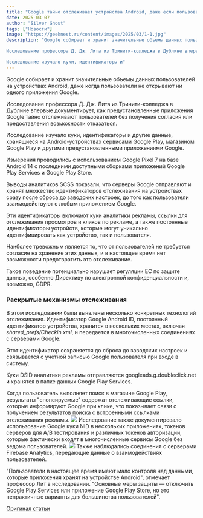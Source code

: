 ```yaml
---
title: "Google тайно отслеживает устройства Android, даже если пользователь не открывает приложения"
date: 2025-03-07
author: "Silver Ghost"
tags: ["Новости"]
image: "https://geeknest.ru/content/images/2025/03/1-1.jpg"
description: "Google собирает и хранит значительные объемы данных пользователей на устройствах Android, даже когда пользователи не открывают ни одного приложения Google.

Исследование профессора Д. Дж. Лита из Тринити-колледжа в Дублине впервые документирует, как предустановленные приложения Google тайно отслеживают пользователей без получения согласия или предоставления возможности отказаться.

Исследование изучало куки, идентификаторы и"
---
```


Google собирает и хранит значительные объемы данных пользователей на устройствах Android, даже когда пользователи не открывают ни одного приложения Google.

Исследование профессора Д. Дж. Лита из Тринити-колледжа в Дублине впервые документирует, как предустановленные приложения Google тайно отслеживают пользователей без получения согласия или предоставления возможности отказаться.

Исследование изучало куки, идентификаторы и другие данные, хранящиеся на Android-устройствах сервисами Google Play, магазином Google Play и другими предустановленными приложениями Google.

Измерения проводились с использованием Google Pixel 7 на базе Android 14 с последними доступными сборками приложений Google Play Services и Google Play Store.

Выводы аналитиков SCSS показали, что серверы Google отправляют и хранят множество идентификаторов отслеживания на устройствах сразу после сброса до заводских настроек, до того как пользователи взаимодействуют с любым приложением Google.

Эти идентификаторы включают куки аналитики рекламы, ссылки для отслеживания просмотров и кликов по рекламе, а также постоянные идентификаторы устройств, которые могут уникально идентифицировать как устройство, так и пользователя.

Наиболее тревожным является то, что от пользователей не требуется согласие на хранение этих данных, и в настоящее время нет возможности предотвратить это отслеживание.

Такое поведение потенциально нарушает регуляции ЕС по защите данных, особенно Директиву по электронной конфиденциальности и, возможно, GDPR.

### Раскрытые механизмы отслеживания

В этом исследовании были выявлены несколько конкретных технологий отслеживания. Идентификатор Google Android ID, постоянный идентификатор устройства, хранится в нескольких местах, включая *shared_prefs/Checkin.xml*, и передается в многочисленных соединениях с серверами Google.

Этот идентификатор сохраняется до сброса до заводских настроек и связывается с учетной записью Google пользователя при входе в систему.

Куки DSID аналитики рекламы отправляются googleads.g.doubleclick.net и хранятся в папке данных Google Play Services.

Когда пользователь выполняет поиск в магазине Google Play, результаты "спонсируемые" содержат отслеживающие ссылки, которые информируют Google при клике, что показывает связи с получением результатов поиска с встроенными ссылками отслеживания рекламы.
![](https://geeknest.ru/content/images/2025/03/1.jpg)
Исследование также документировало использование Google куки NID в нескольких приложениях, токенов серверов для A/B тестирования и различных токенов авторизации, которые фактически входят в многочисленные сервисы Google без ведома пользователей.
![](https://geeknest.ru/content/images/2025/03/2.jpg)
Также наблюдались соединения с серверами Firebase Analytics, передающие данные о взаимодействиях пользователей.

"Пользователи в настоящее время имеют мало контроля над данными, которые приложения хранят на устройстве Android", отмечает профессор Лит в исследовании. "Основные меры защиты — отключить Google Play Services или приложение Google Play Store, но это непрактичные варианты для большинства пользователей".

[Оригинал статьи](https://cybersecuritynews.com/google-silently-tracks-android-device/?ref=geeknest.ru)